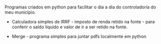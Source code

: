 Programas criados em python para facilitar o dia a dia do controladoria do meu município.

- Calculadora simples de IRRF - imposto de renda retido na fonte - para conferir o saldo líquido e valor de ir a ser retido na fonte.

- Merge - programa simples para juntar pdfs localmente em python
